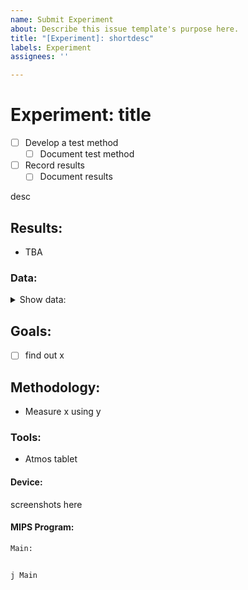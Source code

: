 ```yaml
---
name: Submit Experiment
about: Describe this issue template's purpose here.
title: "[Experiment]: shortdesc"
labels: Experiment
assignees: ''

---
```


# Experiment: title
* [ ] Develop a test method
  * [ ] Document test method
* [ ] Record results
  * [ ] Document results

desc

## Results:
* TBA

### Data:

<details><summary>Show data:</summary>   

Example    Table   
3412434    65452452  
54243        436565   
2324          5452   

</details>  

## Goals:
* [ ] find out x

## Methodology:
* Measure x using y

### Tools:
* Atmos tablet

#### Device:

screenshots here

#### MIPS Program:

```python
Main:


j Main
```
